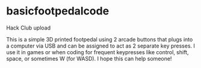 # basicfootpedalcode
Hack Club upload

This is a simple 3D printed footpedal using 2 arcade buttons that plugs into a computer via USB and can be assigned to act as 2 separate key presses. I use it in games or when coding for frequent keypresses like control, shift, space, or sometimes W (for WASD). I hope this can help someone!
